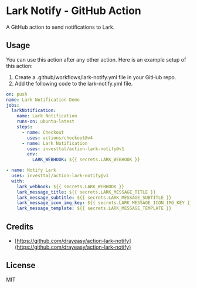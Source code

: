 # Lark Notify - GitHub Action

A GitHub action to send notifications to Lark.

## Usage

You can use this action after any other action. Here is an example setup of this action:

1. Create a .github/workflows/lark-notify.yml file in your GitHub repo.
2. Add the following code to the lark-notify.yml file.

```yaml
on: push
name: Lark Notification Demo
jobs:
  larkNotification:
    name: Lark Notification
    runs-on: ubuntu-latest
    steps:
      - name: Checkout
        uses: actions/checkout@v4
      - name: Lark Notification
        uses: investtal/action-lark-notify@v1
        env:
          LARK_WEBHOOK: ${{ secrets.LARK_WEBHOOK }}
```



```yaml
- name: Notify Lark
  uses: investtal/action-lark-notify@v1
  with:
    lark_webhook: ${{ secrets.LARK_WEBHOOK }}
    lark_message_title: ${{ secrets.LARK_MESSAGE_TITLE }}
    lark_message_subtitle: ${{ secrets.LARK_MESSAGE_SUBTITLE }}
    lark_message_icon_img_key: ${{ secrets.LARK_MESSAGE_ICON_IMG_KEY }}
    lark_message_template: ${{ secrets.LARK_MESSAGE_TEMPLATE }}
```

## Credits

- [https://github.com/drayeasy/action-lark-notify](https://github.com/drayeasy/action-lark-notify)

## License

MIT
